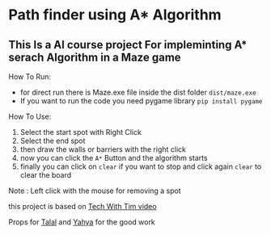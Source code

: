 # Path finder using A* Algorithm 

## This Is a AI course project For impleminting A* serach Algorithm in a Maze game 


How To Run:
- for direct run there is Maze.exe file inside the dist folder `dist/maze.exe`
- If you want to run the code you need pygame library `pip install pygame`

How To Use:
1. Select the start spot with Right Click
2. Select the end spot
3. then draw the walls or barriers with the right click
4. now you can click the `A*` Button and the algorithm starts
5. finally you can click on `clear` if you want to stop and click again `clear` to clear the board

Note : Left click with the mouse for removing a spot


this project is based on <a href="https://www.youtube.com/watch?v=JtiK0DOeI4A&t=3861s" target="_blank">Tech With Tim video</a>

Props for <a href="https://github.com/talal3idarus" target="_blank">Talal</a> and <a href="https://github.com/1010pm" target="_blank">Yahya</a> for the good work
